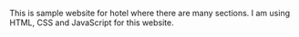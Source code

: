 This is sample website for hotel where there are many sections. 
I am using HTML, CSS and JavaScript for this website. 
